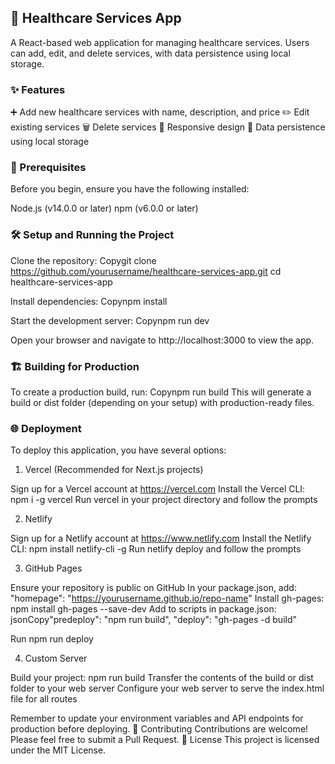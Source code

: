 ## 🏥 Healthcare Services App
A React-based web application for managing healthcare services. Users can add, edit, and delete services, with data persistence using local storage.

### ✨ Features
➕ Add new healthcare services with name, description, and price
✏️ Edit existing services
🗑️ Delete services
📱 Responsive design
💾 Data persistence using local storage

### 🚀 Prerequisites
Before you begin, ensure you have the following installed:

Node.js (v14.0.0 or later)
npm (v6.0.0 or later)

### 🛠️ Setup and Running the Project

Clone the repository:
Copygit clone https://github.com/yourusername/healthcare-services-app.git
cd healthcare-services-app

Install dependencies:
Copynpm install

Start the development server:
Copynpm run dev

Open your browser and navigate to http://localhost:3000 to view the app.

### 🏗️ Building for Production
To create a production build, run:
Copynpm run build
This will generate a build or dist folder (depending on your setup) with production-ready files.
### 🌐 Deployment
To deploy this application, you have several options:

1. Vercel (Recommended for Next.js projects)

Sign up for a Vercel account at https://vercel.com
Install the Vercel CLI: npm i -g vercel
Run vercel in your project directory and follow the prompts

2. Netlify

Sign up for a Netlify account at https://www.netlify.com
Install the Netlify CLI: npm install netlify-cli -g
Run netlify deploy and follow the prompts

3. GitHub Pages

Ensure your repository is public on GitHub
In your package.json, add: "homepage": "https://yourusername.github.io/repo-name"
Install gh-pages: npm install gh-pages --save-dev
Add to scripts in package.json:
jsonCopy"predeploy": "npm run build",
"deploy": "gh-pages -d build"

Run npm run deploy

4. Custom Server

Build your project: npm run build
Transfer the contents of the build or dist folder to your web server
Configure your web server to serve the index.html file for all routes

Remember to update your environment variables and API endpoints for production before deploying.
🤝 Contributing
Contributions are welcome! Please feel free to submit a Pull Request.
📄 License
This project is licensed under the MIT License.
